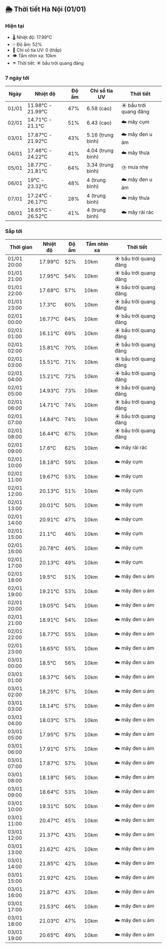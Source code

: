 ## 🌦️ Thời tiết Hà Nội (01/01)

### Hiện tại

- 🌡️ Nhiệt độ: 17.99℃
- 💦 Độ ẩm: 52%
- 🌟 Chỉ số tia UV: 0 (thấp)
- 👁️ Tầm nhìn xa: 10km
- ☂️ Thời tiết: ☀️ bầu trời quang đãng

### 7 ngày tới

| Ngày | Nhiệt độ | Độ ẩm | Chỉ số tia UV | Thời tiết |
| --- | --- | --- | --- | --- |
| 01/01 | 11.98℃ - 21.99℃ | 47% | 6.58 (cao) | ☀️ bầu trời quang đãng |
| 02/01 | 14.71℃ - 21.1℃ | 51% | 6.43 (cao) | ☁️ mây cụm |
| 03/01 | 17.87℃ - 21.92℃ | 43% | 5.16 (trung bình) | ☁️ mây đen u ám |
| 04/01 | 17.46℃ - 24.22℃ | 41% | 4.04 (trung bình) | ☁️ mây thưa |
| 05/01 | 18.77℃ - 21.81℃ | 64% | 3.34 (trung bình) | ⛈️ mưa nhẹ |
| 06/01 | 19℃ - 23.32℃ | 48% | 4 (trung bình) | ☁️ mây đen u ám |
| 07/01 | 17.24℃ - 26.17℃ | 28% | 4 (trung bình) | ☁️ mây thưa |
| 08/01 | 18.65℃ - 26.52℃ | 41% | 4 (trung bình) | ☁️ mây rải rác |

### Sắp tới

| Thời gian | Nhiệt độ | Độ ẩm | Tầm nhìn xa | Thời tiết |
| --- | --- | --- | --- | --- |
| 01/01 20:00 | 17.99℃ | 52% | 10km | ☀️ bầu trời quang đãng |
| 01/01 21:00 | 17.95℃ | 54% | 10km | ☀️ bầu trời quang đãng |
| 01/01 22:00 | 17.68℃ | 57% | 10km | ☀️ bầu trời quang đãng |
| 01/01 23:00 | 17.3℃ | 60% | 10km | ☀️ bầu trời quang đãng |
| 02/01 00:00 | 16.77℃ | 64% | 10km | ☀️ bầu trời quang đãng |
| 02/01 01:00 | 16.11℃ | 69% | 10km | ☀️ bầu trời quang đãng |
| 02/01 02:00 | 15.81℃ | 70% | 10km | ☀️ bầu trời quang đãng |
| 02/01 03:00 | 15.51℃ | 71% | 10km | ☀️ bầu trời quang đãng |
| 02/01 04:00 | 15.21℃ | 72% | 10km | ☀️ bầu trời quang đãng |
| 02/01 05:00 | 14.93℃ | 73% | 10km | ☀️ bầu trời quang đãng |
| 02/01 06:00 | 14.71℃ | 74% | 10km | ☀️ bầu trời quang đãng |
| 02/01 07:00 | 14.84℃ | 74% | 10km | ☀️ bầu trời quang đãng |
| 02/01 08:00 | 16.44℃ | 67% | 10km | ☀️ bầu trời quang đãng |
| 02/01 09:00 | 17.6℃ | 62% | 10km | ☁️ mây rải rác |
| 02/01 10:00 | 18.18℃ | 59% | 10km | ☁️ mây cụm |
| 02/01 11:00 | 19.67℃ | 53% | 10km | ☁️ mây cụm |
| 02/01 12:00 | 20.13℃ | 51% | 10km | ☁️ mây cụm |
| 02/01 13:00 | 20.01℃ | 50% | 10km | ☁️ mây cụm |
| 02/01 14:00 | 20.91℃ | 47% | 10km | ☁️ mây cụm |
| 02/01 15:00 | 21.1℃ | 46% | 10km | ☁️ mây cụm |
| 02/01 16:00 | 20.78℃ | 46% | 10km | ☁️ mây cụm |
| 02/01 17:00 | 20.13℃ | 49% | 10km | ☁️ mây cụm |
| 02/01 18:00 | 19.5℃ | 51% | 10km | ☁️ mây đen u ám |
| 02/01 19:00 | 19.21℃ | 53% | 10km | ☁️ mây đen u ám |
| 02/01 20:00 | 19.05℃ | 54% | 10km | ☁️ mây đen u ám |
| 02/01 21:00 | 18.91℃ | 54% | 10km | ☁️ mây đen u ám |
| 02/01 22:00 | 18.77℃ | 55% | 10km | ☁️ mây đen u ám |
| 02/01 23:00 | 18.65℃ | 55% | 10km | ☁️ mây đen u ám |
| 03/01 00:00 | 18.5℃ | 56% | 10km | ☁️ mây đen u ám |
| 03/01 01:00 | 18.37℃ | 56% | 10km | ☁️ mây đen u ám |
| 03/01 02:00 | 18.25℃ | 57% | 10km | ☁️ mây đen u ám |
| 03/01 03:00 | 18.14℃ | 57% | 10km | ☁️ mây đen u ám |
| 03/01 04:00 | 18.03℃ | 57% | 10km | ☁️ mây đen u ám |
| 03/01 05:00 | 17.95℃ | 57% | 10km | ☁️ mây đen u ám |
| 03/01 06:00 | 17.91℃ | 57% | 10km | ☁️ mây đen u ám |
| 03/01 07:00 | 17.87℃ | 57% | 10km | ☁️ mây đen u ám |
| 03/01 08:00 | 18.18℃ | 56% | 10km | ☁️ mây đen u ám |
| 03/01 09:00 | 18.64℃ | 53% | 10km | ☁️ mây đen u ám |
| 03/01 10:00 | 19.31℃ | 50% | 10km | ☁️ mây đen u ám |
| 03/01 11:00 | 20.47℃ | 45% | 10km | ☁️ mây đen u ám |
| 03/01 12:00 | 21.37℃ | 43% | 10km | ☁️ mây đen u ám |
| 03/01 13:00 | 21.62℃ | 42% | 10km | ☁️ mây đen u ám |
| 03/01 14:00 | 21.85℃ | 42% | 10km | ☁️ mây đen u ám |
| 03/01 15:00 | 21.92℃ | 42% | 10km | ☁️ mây đen u ám |
| 03/01 16:00 | 21.87℃ | 43% | 10km | ☁️ mây đen u ám |
| 03/01 17:00 | 21.53℃ | 46% | 10km | ☁️ mây đen u ám |
| 03/01 18:00 | 21.03℃ | 47% | 10km | ☁️ mây đen u ám |
| 03/01 19:00 | 20.65℃ | 49% | 10km | ☁️ mây đen u ám |
